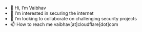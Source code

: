 - 👋 Hi, I’m Vaibhav
- 👀 I’m interested in securing the internet
- 💞️ I’m looking to collaborate on challenging security projects
- 📫 How to reach me vaibhav[at]cloudflare[dot]com

<!---
vs-mg/vs-mg is a ✨ special ✨ repository because its `README.md` (this file) appears on your GitHub profile.
You can click the Preview link to take a look at your changes.
--->
